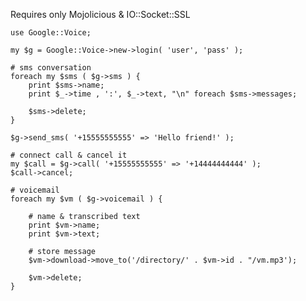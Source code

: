 Requires only Mojolicious & IO::Socket::SSL

	use Google::Voice;
	
	my $g = Google::Voice->new->login( 'user', 'pass' );
	
	# sms conversation
	foreach my $sms ( $g->sms ) {
		print $sms->name;
		print $_->time , ':', $_->text, "\n" foreach $sms->messages;
		
		$sms->delete;
	}
	
	$g->send_sms( '+15555555555' => 'Hello friend!' );
	
	# connect call & cancel it
	my $call = $g->call( '+15555555555' => '+14444444444' );
	$call->cancel;
	
	# voicemail
	foreach my $vm ( $g->voicemail ) {
	
		# name & transcribed text
		print $vm->name;
		print $vm->text;
	
		# store message
		$vm->download->move_to('/directory/' . $vm->id . "/vm.mp3');
	
		$vm->delete;
	}
